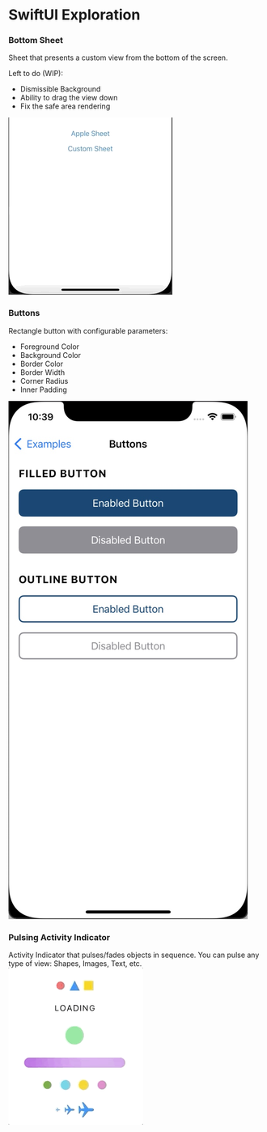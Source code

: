 # SwiftUI Exploration

### Bottom Sheet

Sheet that presents a custom view from the bottom of the screen. 

Left to do (WIP):
- Dismissible Background
- Ability to drag the view down
- Fix the safe area rendering

![Bottom Sheet Example](Documentation/ExamplesImages/BottomSheetExample.gif) 

### Buttons

Rectangle button with configurable parameters:
* Foreground Color
* Background Color
* Border Color
* Border Width
* Corner Radius
* Inner Padding

![Button Example](Documentation/ExamplesImages/ButtonsExample.jpg)

### Pulsing Activity Indicator

Activity Indicator that pulses/fades objects in sequence. You can pulse any type of view: Shapes, Images, Text, etc.
![Pulsing Activity Indicator Examples](Documentation/ExamplesImages/PulsingActivityIndicatorsExample.gif)

